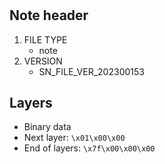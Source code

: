 # 

## Note header

1. FILE TYPE
    - note
2. VERSION
    - SN_FILE_VER_202300153

## Layers

- Binary data
- Next layer: `\x01\x00\x00`
- End of layers: `\x7f\x00\x00\x00`